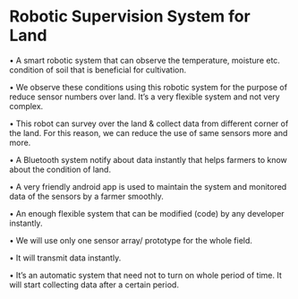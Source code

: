 # Robotic Supervision System for Land

• A smart robotic system that can observe the temperature, moisture etc. condition of soil that is beneficial for cultivation. 

• We observe these conditions using this robotic system for the purpose of reduce sensor numbers over land. It’s a very flexible system and not very complex. 

• This robot can survey over the land & collect data from different corner of the land. For this reason, we can reduce the use of same sensors more and more. 

• A Bluetooth system notify about data instantly that helps farmers to know about the condition of land. 

• A very friendly android app is used to maintain the system and monitored data of the sensors by a farmer smoothly. 

• An enough flexible system that can be modified (code) by any developer instantly. 

• We will use only one sensor array/ prototype for the whole field. 

• It will transmit data instantly. 

• It’s an automatic system that need not to turn on whole period of time. It will start collecting data after a certain period.
